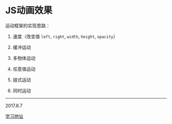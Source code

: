 # JS动画效果

运动框架的实现思路：

1. 速度（改变值 `left`, `right`, `width`, `height`, `opacity`）

2. 缓冲运动

3. 多物体运动

4. 任意值运动

5. 链式运动

6. 同时运动

----
2017.8.7

[学习地址](http://www.imooc.com/learn/167)

